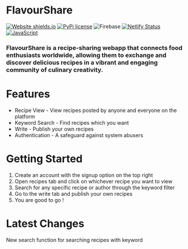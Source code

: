 # FlavourShare 

[![Website shields.io](https://img.shields.io/website-up-down-green-red/http/shields.io.svg)](https://grocerypad1234.netlify.app/) [![PyPi license](https://badgen.net/pypi/license/pip/)](https://pypi.org/project/pip/)  ![Firebase](https://img.shields.io/badge/made%20with-firebase-yellow) [![Netlify Status](https://api.netlify.com/api/v1/badges/8cabd188-729f-4ea5-b5bc-6716dd2ceca4/deploy-status)](https://flavourshare.netlify.app/) [![JavaScript](https://img.shields.io/badge/--F7DF1E?logo=javascript&logoColor=000)](https://www.javascript.com/)

### FlavourShare is a recipe-sharing webapp that connects food enthusiasts worldwide, allowing them to exchange and discover delicious recipes in a vibrant and engaging community of culinary creativity.

# Features
* Recipe View - View recipes posted by anyone and everyone on the platform
* Keyword Search - Find recipes which you want
* Write - Publish your own recipes 
* Authentication - A safeguard against system abusers

# Getting Started
1. Create an account with the signup option on the top right
2. Open recipes tab and click on whichever recipe you want to view
3. Search for any specific recipe or author through the keyword filter
4. Go to the write tab and publish your own recipes
5. You are good to go !

# Latest Changes
New search function for searching recipes with keyword